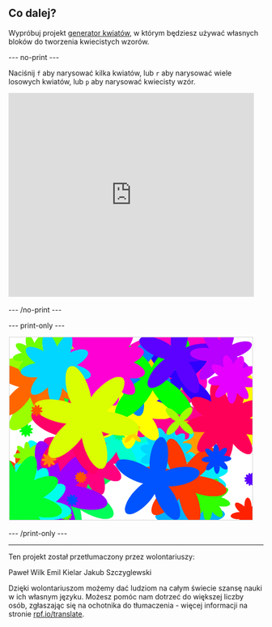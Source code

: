 ## Co dalej?

Wypróbuj projekt [generator kwiatów](https://projects.raspberrypi.org/pl-PL/projects/flower-generator?utm_source=pathway&utm_medium=whatnext&utm_campaign=projects), w którym będziesz używać własnych bloków do tworzenia kwiecistych wzorów.

--- no-print ---

Naciśnij `f` aby narysować kilka kwiatów, lub `r` aby narysować wiele losowych kwiatów, lub `p` aby narysować kwiecisty wzór.

<div class="scratch-preview">
  <iframe allowtransparency="true" width="485" height="402" src="https://scratch.mit.edu/projects/embed/253355932/?autostart=false" frameborder="0" scrolling="no"></iframe>
</div>

--- /no-print ---

--- print-only ---

![losowe kwiaty](images/flower-random.png)

--- /print-only ---


***
Ten projekt został przetłumaczony przez wolontariuszy:

Paweł Wilk
Emil Kielar
Jakub Szczyglewski

Dzięki wolontariuszom możemy dać ludziom na całym świecie szansę nauki w ich własnym języku. Możesz pomóc nam dotrzeć do większej liczby osób, zgłaszając się na ochotnika do tłumaczenia - więcej informacji na stronie [rpf.io/translate](https://rpf.io/translate).